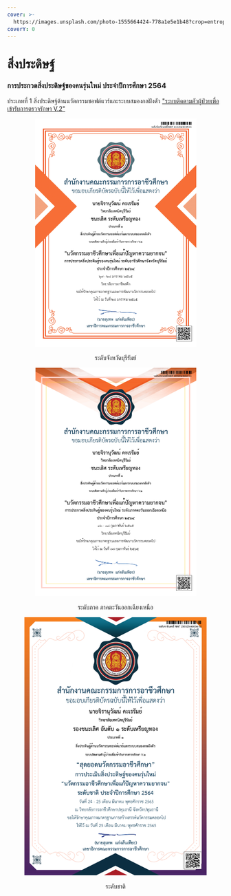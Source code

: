 ```yaml
---
cover: >-
  https://images.unsplash.com/photo-1555664424-778a1e5e1b48?crop=entropy&cs=srgb&fm=jpg&ixid=M3wxOTcwMjR8MHwxfHNlYXJjaHwyfHxpbnZlbnRpb24lMjBpb3R8ZW58MHx8fHwxNzExMzkyMTk3fDA&ixlib=rb-4.0.3&q=85
coverY: 0
---
```


# สิ่งประดิษฐ์

### การประกวดสิ่งประดิษฐ์ของคนรุ่นใหม่ ประจำปีการศึกษา 2564

ประเภทที่ 1 สิ่งประดิษฐ์ด้านนวัตกรรมซอฟต์แวร์และระบบสมองกลฝังตัว ["ระบบติดตามตัวผู้ป่วยเพื่อเข้ารับการตรวจรักษา V.2"](../projects/patienttrackingsystem.md)

<div align="center" data-full-width="true">

<figure><img src="../.gitbook/assets/จังหวัด-ระบบติดตามตัวผู้ป่วยv2-RINT213125640199_page-0001.jpg" alt="" width="375"><figcaption><p>ระดับจังหวัดบุรีรัมย์</p></figcaption></figure>

 

<figure><img src="../.gitbook/assets/ภาค-ระบบติดตามตัวผู้ป่วยv2-RINT220525640261_page-0001.jpg" alt="" width="375"><figcaption><p>ระดับภาค ภาคตะวันออกเฉียงเหนือ</p></figcaption></figure>

</div>

<div align="center" data-full-width="true">

<figure><img src="../.gitbook/assets/ชาติ-ระบบติดตามตัวผู้ป่วยv2-RINT230025640034_page-0001.jpg" alt=""><figcaption><p>ระดับชาติ</p></figcaption></figure>

</div>
